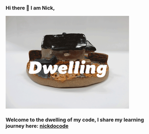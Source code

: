 ### Hi there 👋 I am Nick,

![dwelling](home.gif "Dwelling")


### Welcome to the dwelling of my code, I share my learning journey here: <a href='https://nickdocode.com/' target='_blank'>nickdocode</a>

<!-- YOUTUBE:START -->
<!-- YOUTUBE:END -->

